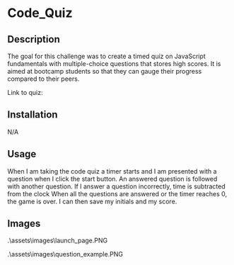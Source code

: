 # Code_Quiz

## Description

The goal for this challenge was to create a timed quiz on JavaScript fundamentals with multiple-choice questions that stores high scores. 
It is aimed at bootcamp students so that they can gauge their progress compared to their peers.

Link to quiz: 

## Installation

N/A


## Usage

When I am taking the code quiz a timer starts and I am presented with a question
when I click the start button. An answered question is followed with another question.
If I answer a question incorrectly, time is subtracted from the clock
When all the questions are answered or the timer reaches 0, the game is over. I can then save my initials and my score.

## Images

.\assets\images\launch_page.PNG

.\assets\images\question_example.PNG
